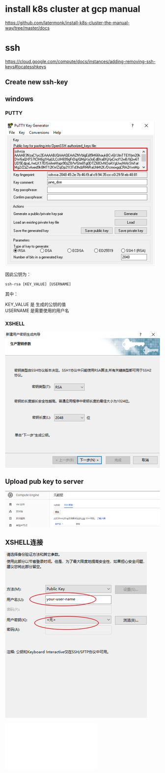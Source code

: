 # install k8s cluster at gcp manual
https://github.com/latermonk/install-k8s-cluster-the-manual-way/tree/master/docs


# ssh

https://cloud.google.com/compute/docs/instances/adding-removing-ssh-keys#locatesshkeys


##  Create new ssh-key



## windows

### PUTTY
![win_sshkey01](images/win_sshkey01.png)

因此公钥为：


```
ssh-rsa [KEY_VALUE] [USERNAME]
```
其中：

KEY_VALUE 是 生成的公钥的值      
USERNAME  是需要使用的用户名     

### XSHELL


![shell-keygen001](images/shell-keygen001.png)


## Upload pub key to server


![shell-keygen002](images/shell-keygen002.png)


## XSHELL连接


![shell-keygen003](images/shell-keygen003.png)

![NEXT](01-prerequisites.md)